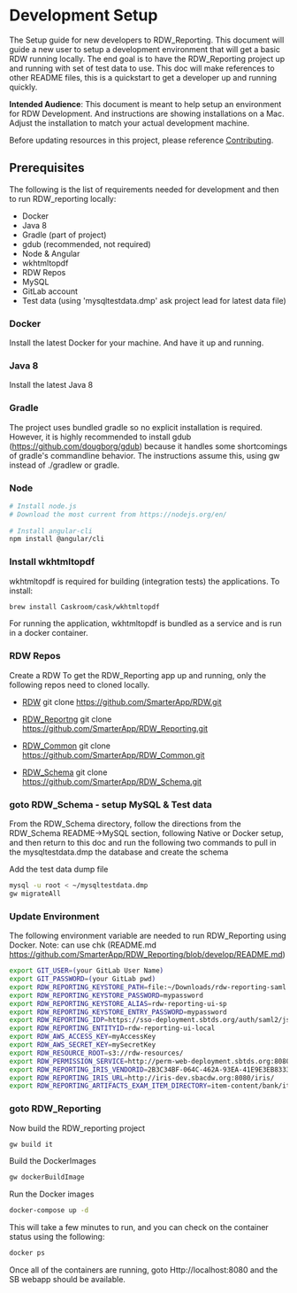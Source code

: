 # Development Setup
The Setup guide for new developers to RDW_Reporting. This document will guide a new user to setup a development environment that will get a basic RDW running locally.
The end goal is to have the RDW_Reporting project up and running with set of test data to use. 
This doc will make references to other README files, this is a quickstart to get a developer up and running quickly.

**Intended Audience**: This document is meant to help setup an environment for RDW Development. And instructions are showing installations on a Mac. Adjust the installation to match your actual development machine.

Before updating resources in this project, please reference [Contributing](CONTRIBUTING.md).

## Prerequisites 
The following is the list of requirements needed for development and then to run RDW_reporting locally:

* Docker
* Java 8 
* Gradle (part of project)
* gdub (recommended, not required)
* Node & Angular
* wkhtmltopdf
* RDW Repos
* MySQL 
* GitLab account
* Test data (using 'mysqltestdata.dmp' ask project lead for latest data file)

### Docker
Install the latest Docker for your machine. And have it up and running.

### Java 8
Install the latest Java 8

### Gradle 
The project uses bundled gradle so no explicit installation is required. 
However, it is highly recommended to install gdub (https://github.com/dougborg/gdub) because it handles some shortcomings of gradle's commandline behavior. The instructions assume this, using gw instead of ./gradlew or gradle.

### Node
```bash
# Install node.js
# Download the most current from https://nodejs.org/en/
 
# Install angular-cli
npm install @angular/cli
```

### Install wkhtmltopdf
wkhtmltopdf is required for building (integration tests) the applications. To install:
```bash
brew install Caskroom/cask/wkhtmltopdf
```
For running the application, wkhtmltopdf is bundled as a service and is run in a docker container.


### RDW Repos
Create a RDW 
To get the RDW_Reporting app up and running, only the following repos need to cloned locally. 

* [RDW](https://github.com/SmarterApp/RDW)
 git clone https://github.com/SmarterApp/RDW.git

* [RDW_Reportng](https://github.com/SmarterApp/RDW_Reporting)
 git clone https://github.com/SmarterApp/RDW_Reporting.git
 
* [RDW_Common](https://github.com/SmarterApp/RDW_Common)
 git clone https://github.com/SmarterApp/RDW_Common.git
 
* [RDW_Schema](https://github.com/SmarterApp/RDW_Schema)
 git clone https://github.com/SmarterApp/RDW_Schema.git
 
### goto RDW_Schema - setup MySQL & Test data
From the RDW_Schema directory, follow the directions from the RDW_Schema README->MySQL section, following Native or Docker setup, and 
then return to this doc and run the following two commands to pull in the mysqltestdata.dmp the database and create the schema

Add the test data dump file
```bash
mysql -u root < ~/mysqltestdata.dmp
gw migrateAll
```

### Update Environment
The following environment variable are needed to run RDW_Reporting using Docker.
Note: can use chk (README.md https://github.com/SmarterApp/RDW_Reporting/blob/develop/README.md)
```bash
export GIT_USER=(your GitLab User Name) 
export GIT_PASSWORD=(your GitLab pwd)
export RDW_REPORTING_KEYSTORE_PATH=file:~/Downloads/rdw-reporting-saml.jks
export RDW_REPORTING_KEYSTORE_PASSWORD=mypassword
export RDW_REPORTING_KEYSTORE_ALIAS=rdw-reporting-ui-sp
export RDW_REPORTING_KEYSTORE_ENTRY_PASSWORD=mypassword
export RDW_REPORTING_IDP=https://sso-deployment.sbtds.org/auth/saml2/jsp/exportmetadata.jsp?realm=/sbac
export RDW_REPORTING_ENTITYID=rdw-reporting-ui-local
export RDW_AWS_ACCESS_KEY=myAccessKey
export RDW_AWS_SECRET_KEY=mySecretKey
export RDW_RESOURCE_ROOT=s3://rdw-resources/
export RDW_PERMISSION_SERVICE=http://perm-web-deployment.sbtds.org:8080/rest
export RDW_REPORTING_IRIS_VENDORID=2B3C34BF-064C-462A-93EA-41E9E3EB8333
export RDW_REPORTING_IRIS_URL=http://iris-dev.sbacdw.org:8080/iris/
export RDW_REPORTING_ARTIFACTS_EXAM_ITEM_DIRECTORY=item-content/bank/items/Item-{0}/
``` 

### goto RDW_Reporting
Now build the RDW_reporting project
```bash
gw build it
```

Build the DockerImages
```bash
gw dockerBuildImage
```

Run the Docker images
```bash
docker-compose up -d
```
This will take a few minutes to run, and you can check on the container status using the following: 
```bash
docker ps 
```

Once all of the containers are running, goto Http://localhost:8080 and the SB webapp should be available.



